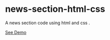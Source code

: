 # news-section-html-css
A news section code using html and css .<br>

[See Demo](https://abSamDev.github.io/news-section-html-css/)
